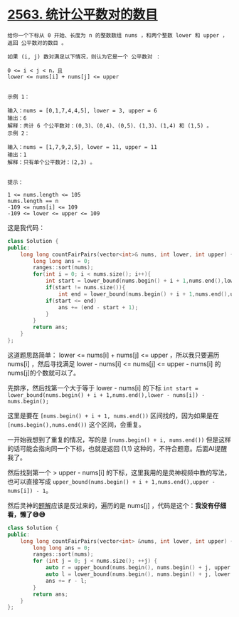 # [2563. 统计公平数对的数目](https://leetcode.cn/problems/count-the-number-of-fair-pairs/description/)
```
给你一个下标从 0 开始、长度为 n 的整数数组 nums ，和两个整数 lower 和 upper ，返回 公平数对的数目 。

如果 (i, j) 数对满足以下情况，则认为它是一个 公平数对 ：

0 <= i < j < n，且
lower <= nums[i] + nums[j] <= upper
 

示例 1：

输入：nums = [0,1,7,4,4,5], lower = 3, upper = 6
输出：6
解释：共计 6 个公平数对：(0,3)、(0,4)、(0,5)、(1,3)、(1,4) 和 (1,5) 。
示例 2：

输入：nums = [1,7,9,2,5], lower = 11, upper = 11
输出：1
解释：只有单个公平数对：(2,3) 。
 

提示：

1 <= nums.length <= 105
nums.length == n
-109 <= nums[i] <= 109
-109 <= lower <= upper <= 109
```
这是我代码：
```cpp
class Solution {
public:
    long long countFairPairs(vector<int>& nums, int lower, int upper) {
        long long ans = 0;
        ranges::sort(nums);
        for(int i = 0; i < nums.size(); i++){
            int start = lower_bound(nums.begin() + i + 1,nums.end(),lower - nums[i]) - nums.begin();
            if(start != nums.size()){
                int end = lower_bound(nums.begin() + i + 1,nums.end(),upper - nums[i] + 1) - nums.begin() - 1;
            if(start <= end)
                ans += (end - start + 1);
            }
        }
        return ans;
    }
};
```
这道题思路简单： lower <= nums[i] + nums[j] <= upper ，所以我只要遍历 nums[i] ，然后寻找满足 lower - nums[i] <= nums[j] <= upper - nums[i] 的 nums[j]的个数就可以了。 

先排序，然后找第一个大于等于 lower - nums[i] 的下标 `int start = lower_bound(nums.begin() + i + 1,nums.end(),lower - nums[i]) - nums.begin();` 

这里是要在 `[nums.begin() + i + 1, nums.end())` 区间找的，因为如果是在 `[nums.begin(),nums.end())` 这个区间，会重复。

一开始我想到了重复的情况，写的是 `[nums.begin() + i, nums.end())` 但是这样的话可能会指向同一个下标，也就是返回 (1,1) 这种的，不符合题意。后面AI提醒我了。

然后找到第一个 > upper - nums[i] 的下标，这里我用的是灵神视频中教的写法，也可以直接写成 `upper_bound(nums.begin() + i + 1,nums.end(),upper - nums[i]) - 1`。

然后灵神的[题解](https://leetcode.cn/problems/count-the-number-of-fair-pairs/solutions/2107079/er-fen-cha-zhao-de-ling-huo-yun-yong-by-wplbj)应该是反过来的，遍历的是 nums[j] ，代码是这个：**我没有仔细看，懒了😅😅**
```cpp
class Solution {
public:
    long long countFairPairs(vector<int> &nums, int lower, int upper) {
        long long ans = 0;
        ranges::sort(nums);
        for (int j = 0; j < nums.size(); ++j) {
            auto r = upper_bound(nums.begin(), nums.begin() + j, upper - nums[j]); // <= upper-nums[j] 的 nums[i] 的个数
            auto l = lower_bound(nums.begin(), nums.begin() + j, lower - nums[j]); // < lower-nums[j] 的 nums[i] 的个数
            ans += r - l;
        }
        return ans;
    }
};
```
